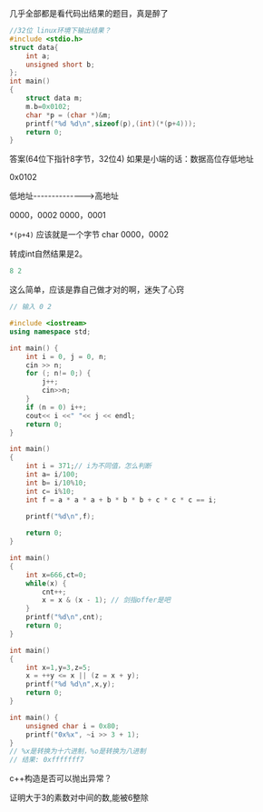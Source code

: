 几乎全部都是看代码出结果的题目，真是醉了



```c++
//32位 linux环境下输出结果？
#include <stdio.h>
struct data{
	int a;
	unsigned short b;
};
int main()
{
	struct data m;
    m.b=0x0102;
    char *p = (char *)&m;
    printf("%d %d\n",sizeof(p),(int)(*(p+4)));
    return 0;
}
```

答案(64位下指针8字节，32位4) 如果是小端的话：数据高位存低地址

0x0102

低地址-------------->高地址

0000，0002  0000，0001

`*(p+4)` 应该就是一个字节 char 0000，0002

转成int自然结果是2。

```c++
8 2
```





 这么简单，应该是靠自己做才对的啊，迷失了心窍

```c++
// 输入 0 2

#include <iostream>
using namespace std;

int main() {
    int i = 0, j = 0, n;
    cin >> n;
    for (; n!= 0;) {
        j++;
        cin>>n;
    }
    if (n = 0) i++;
    cout<< i <<" "<< j << endl;
    return 0;
}
```





```c++
int main()
{
    int i = 371;// i为不同值，怎么判断
    int a= i/100;
    int b= i/10%10;
    int c= i%10;
    int f = a * a * a + b * b * b + c * c * c == i;

	printf("%d\n",f);
   
    return 0;
}
```



```c++
int main()
{
    int x=666,ct=0;
    while(x) {
        cnt++;
        x = x & (x - 1); // 剑指offer是吧
    }
    printf("%d\n",cnt);
    return 0;
}
```



```c++
int main()
{
	int x=1,y=3,z=5;
	x = ++y <= x || (z = x + y);
    printf("%d %d\n",x,y);  
    return 0;
}
```



```c++
int main() {
    unsigned char i = 0x80;
    printf("0x%x", ~i >> 3 + 1);   
}
// %x是转换为十六进制，%o是转换为八进制
// 结果: 0xfffffff7
```





c++构造是否可以抛出异常？





证明大于3的素数对中间的数,能被6整除



